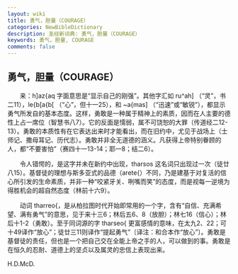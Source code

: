 ```yaml
---
layout: wiki
title: 勇气，胆量（COURAGE）
categories: NewBibleDictionary
description: 圣经新词典: 勇气，胆量（COURAGE）
keywords: 勇气，胆量, COURAGE
comments: false
---
```


## 勇气，胆量（COURAGE）

　　来：h]az{aq 字面意思是“显示自己的刚强”。其他字汇如 ru^ah] （“灵”，书二11），le{b[a{b[ （“心”，但十一25），和 ~a{mas] （“迅速”或“敏锐”），都显示勇气所发自的基本态度。这样，勇敢是一种属于精神上的素质，因而在人主要的德性上占一席位（智慧书八7）。它的反面是懦弱，属不可饶恕的大罪（传道经二12-13）。勇敢的本质性有在它表达出来时才能看出，而在旧约中，尤见于战场上（士师记、撒母耳记、历代志）。勇敢并非全无道德的涵义。凡获得上帝特别眷顾的人，都“不要害怕”（赛四十一13-14；耶一8；结二6）。

　　令人错愕的，是这字并未在新约中出现，tharsos 这名词只出现过一次（徒廿八15）。基督徒的理想与斯多亚式的品德（arete{）不同，乃是建基于对复活的信心所引发的生命素质，并非一种“咬紧牙关、咧嘴而笑”的态度，而是视每一逆境为得胜机会的超自然态度（林前十六9）。

　　动词 tharreo{，是从柏拉图时代开始即常用的一个字，含有“自信、充满希望、满有勇气”的意思，见于来十三6；林后五6、8（放胆）；林七16（信心）；林后十1-2（勇敢）。至于同词源的字 tharseo{ 更富感情的意味，在太九2、22；可十49译作“放心”；徒廿三11则译作“提起勇气”〔译注：和合本作“放心”〕。勇敢是基督徒的责任，但也是一个把自己交在全能上帝之手的人，可以做到的事。勇敢是在恒久的忍耐、道德上的坚贞以及属灵的忠信上表现出来。

H.D.McD.






